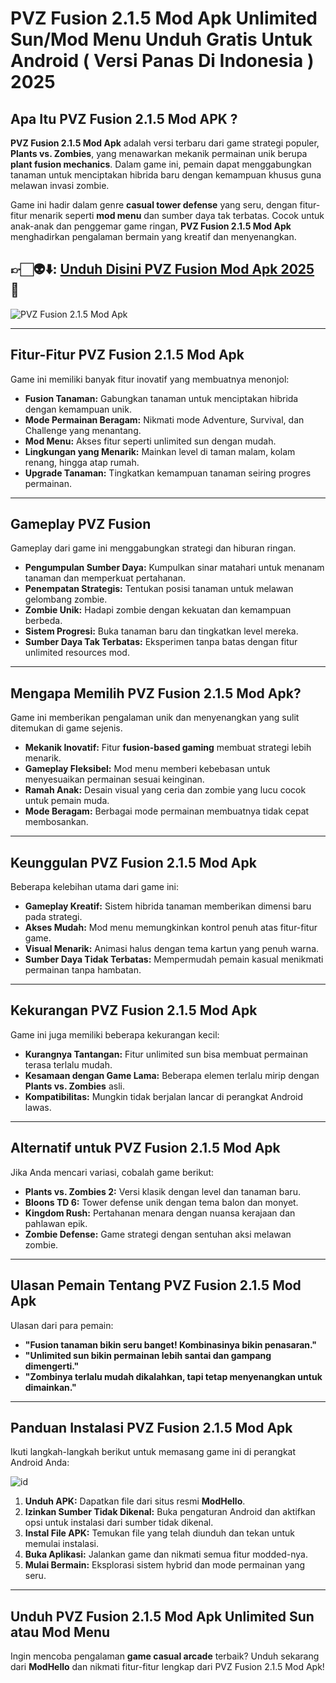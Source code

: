 # PVZ Fusion 2.1.5 Mod Apk Unlimited Sun/Mod Menu Unduh Gratis Untuk Android ( Versi Panas Di Indonesia ) 2025

## Apa Itu PVZ Fusion 2.1.5 Mod APK ?
**PVZ Fusion 2.1.5 Mod Apk** adalah versi terbaru dari game strategi populer, **Plants vs. Zombies**, yang menawarkan mekanik permainan unik berupa **plant fusion mechanics**. Dalam game ini, pemain dapat menggabungkan tanaman untuk menciptakan hibrida baru dengan kemampuan khusus guna melawan invasi zombie.  

Game ini hadir dalam genre **casual tower defense** yang seru, dengan fitur-fitur menarik seperti **mod menu** dan sumber daya tak terbatas. Cocok untuk anak-anak dan penggemar game ringan, **PVZ Fusion 2.1.5 Mod Apk** menghadirkan pengalaman bermain yang kreatif dan menyenangkan.  


## 👉🏻👽⬇️: [ Unduh Disini PVZ Fusion Mod Apk 2025](https://modhello.com/pvz-fusion/) 📲
![PVZ Fusion 2.1.5 Mod Apk](https://github.com/user-attachments/assets/e719fcb9-a5a2-4d21-b2e2-a6be89657914)

---

## Fitur-Fitur PVZ Fusion 2.1.5 Mod Apk  
Game ini memiliki banyak fitur inovatif yang membuatnya menonjol:  

- **Fusion Tanaman:** Gabungkan tanaman untuk menciptakan hibrida dengan kemampuan unik.  
- **Mode Permainan Beragam:** Nikmati mode Adventure, Survival, dan Challenge yang menantang.  
- **Mod Menu:** Akses fitur seperti unlimited sun dengan mudah.  
- **Lingkungan yang Menarik:** Mainkan level di taman malam, kolam renang, hingga atap rumah.  
- **Upgrade Tanaman:** Tingkatkan kemampuan tanaman seiring progres permainan.  

---

## Gameplay PVZ Fusion 
Gameplay dari game ini menggabungkan strategi dan hiburan ringan.  

- **Pengumpulan Sumber Daya:** Kumpulkan sinar matahari untuk menanam tanaman dan memperkuat pertahanan.  
- **Penempatan Strategis:** Tentukan posisi tanaman untuk melawan gelombang zombie.  
- **Zombie Unik:** Hadapi zombie dengan kekuatan dan kemampuan berbeda.  
- **Sistem Progresi:** Buka tanaman baru dan tingkatkan level mereka.  
- **Sumber Daya Tak Terbatas:** Eksperimen tanpa batas dengan fitur unlimited resources mod.  

---

## Mengapa Memilih PVZ Fusion 2.1.5 Mod Apk?  
Game ini memberikan pengalaman unik dan menyenangkan yang sulit ditemukan di game sejenis.  

- **Mekanik Inovatif:** Fitur **fusion-based gaming** membuat strategi lebih menarik.  
- **Gameplay Fleksibel:** Mod menu memberi kebebasan untuk menyesuaikan permainan sesuai keinginan.  
- **Ramah Anak:** Desain visual yang ceria dan zombie yang lucu cocok untuk pemain muda.  
- **Mode Beragam:** Berbagai mode permainan membuatnya tidak cepat membosankan.  

---

## Keunggulan PVZ Fusion 2.1.5 Mod Apk  
Beberapa kelebihan utama dari game ini:  

- **Gameplay Kreatif:** Sistem hibrida tanaman memberikan dimensi baru pada strategi.  
- **Akses Mudah:** Mod menu memungkinkan kontrol penuh atas fitur-fitur game.  
- **Visual Menarik:** Animasi halus dengan tema kartun yang penuh warna.  
- **Sumber Daya Tidak Terbatas:** Mempermudah pemain kasual menikmati permainan tanpa hambatan.  

---

## Kekurangan PVZ Fusion 2.1.5 Mod Apk  
Game ini juga memiliki beberapa kekurangan kecil:  

- **Kurangnya Tantangan:** Fitur unlimited sun bisa membuat permainan terasa terlalu mudah.  
- **Kesamaan dengan Game Lama:** Beberapa elemen terlalu mirip dengan **Plants vs. Zombies** asli.  
- **Kompatibilitas:** Mungkin tidak berjalan lancar di perangkat Android lawas.  

---

## Alternatif untuk PVZ Fusion 2.1.5 Mod Apk  
Jika Anda mencari variasi, cobalah game berikut:  

- **Plants vs. Zombies 2:** Versi klasik dengan level dan tanaman baru.  
- **Bloons TD 6:** Tower defense unik dengan tema balon dan monyet.  
- **Kingdom Rush:** Pertahanan menara dengan nuansa kerajaan dan pahlawan epik.  
- **Zombie Defense:** Game strategi dengan sentuhan aksi melawan zombie.  

---

## Ulasan Pemain Tentang PVZ Fusion 2.1.5 Mod Apk  
Ulasan dari para pemain:  

- **"Fusion tanaman bikin seru banget! Kombinasinya bikin penasaran."**  
- **"Unlimited sun bikin permainan lebih santai dan gampang dimengerti."**  
- **"Zombinya terlalu mudah dikalahkan, tapi tetap menyenangkan untuk dimainkan."**  

---

## Panduan Instalasi PVZ Fusion 2.1.5 Mod Apk  
Ikuti langkah-langkah berikut untuk memasang game ini di perangkat Android Anda:  

![id](https://github.com/user-attachments/assets/81bcef21-58d0-42e8-aeb8-7b1c145aa87b)


1. **Unduh APK:** Dapatkan file dari situs resmi **ModHello**.  
2. **Izinkan Sumber Tidak Dikenal:** Buka pengaturan Android dan aktifkan opsi untuk instalasi dari sumber tidak dikenal.  
3. **Instal File APK:** Temukan file yang telah diunduh dan tekan untuk memulai instalasi.  
4. **Buka Aplikasi:** Jalankan game dan nikmati semua fitur modded-nya.  
5. **Mulai Bermain:** Eksplorasi sistem hybrid dan mode permainan yang seru.  

---

## Unduh PVZ Fusion 2.1.5 Mod Apk Unlimited Sun atau Mod Menu  
Ingin mencoba pengalaman **game casual arcade** terbaik? Unduh sekarang dari **ModHello** dan nikmati fitur-fitur lengkap dari PVZ Fusion 2.1.5 Mod Apk!  
